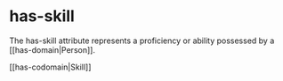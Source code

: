 # has-skill

The has-skill attribute represents a proficiency or ability possessed by a [[has-domain|Person]].

[[has-codomain|Skill]]
